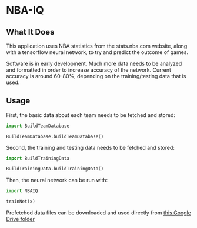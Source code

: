 # NBA-IQ

## What It Does

This application uses NBA statistics from the stats.nba.com website, along with a tensorflow neural network, to try and
predict the outcome of games.

Software is in early development. Much more data needs to be analyzed and formatted in order to increase accuracy of the
network. Current accuracy is around 60-80%, depending on the training/testing data that is used.

## Usage

First, the basic data about each team needs to be fetched and stored:

```python
import BuildTeamDatabase

BuildTeamDatabase.buildTeamDatabase()
```

Second, the training and testing data needs to be fetched and stored:

```python
import BuildTrainingData

BuildTrainingData.buildTrainingData()
```

Then, the neural network can be run with:
```python
import NBAIQ

trainNet(x)
```

Prefetched data files can be downloaded and used directly from	[this Google Drive folder](https://drive.google.com/drive/folders/0Bxydx5oFW_EqYlVYUkE1UjdCek0?usp=sharing)
